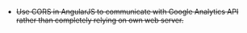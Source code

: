 * ~~Use CORS in AngularJS to communicate with Google Analytics API rather than completely relying on own web server.~~